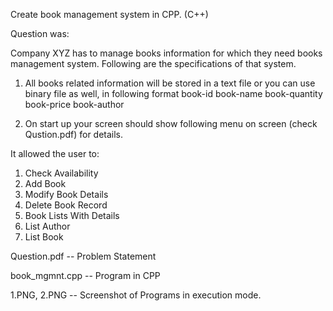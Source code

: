 Create book management system in CPP. (C++)

Question was:

Company XYZ has to manage books information for which they need books management system. Following are the specifications of that system.

1. All books related information will be stored in a text file or you can use binary file as well, in following format book-id book-name book-quantity book-price book-author

2. On start up your screen should show following menu on screen  (check Qustion.pdf) for details.

It allowed the user to:

1. Check Availability
2. Add Book
3. Modify Book Details
4. Delete Book Record
5. Book Lists With Details
6. List Author
7. List Book


Question.pdf -- Problem Statement

book_mgmnt.cpp -- Program in CPP

1.PNG, 2.PNG -- Screenshot of Programs in execution mode.
